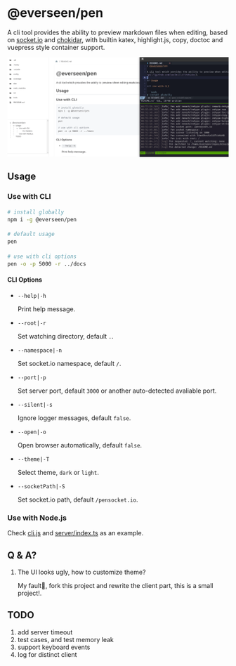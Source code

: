 # @everseen/pen

A cli tool provides the ability to preview markdown files when editing, based on [socket.io](https://socket.io/) and [chokidar](https://github.com/paulmillr/chokidar), with builtin katex, highlight.js, copy, doctoc and vuepress style container support.

<img src="./Pen.gif" />

## Usage 

### Use with CLI

```bash 
# install globally 
npm i -g @everseen/pen 

# default usage 
pen 
  
# use with cli options 
pen -o -p 5000 -r ../docs
```

#### CLI Options

+ `--help|-h`
    
    Print help message.

+ `--root|-r`

    Set watching directory, default `.`.

+ `--namespace|-n`

    Set socket.io namespace, default `/`.

+ `--port|-p`

    Set server port, default `3000` or another auto-detected avaliable port.

+ `--silent|-s`

    Ignore logger messages, default `false`.

+ `--open|-o`

    Open browser automatically, default `false`.

+ `--theme|-T`

    Select theme, `dark` or `light`.

+ `--socketPath|-S`

    Set socket.io path, default `/pensocket.io`.

### Use with Node.js

Check [cli.js](./cli.js) and [server/index.ts](./src/server/index.ts) as an example.

## Q & A?

1. The UI looks ugly, how to customize theme?

    My fault🐶, fork this project and rewrite the client part, this is a small project!.

## TODO

1. add server timeout
2. test cases, and test memory leak
4. support keyboard events
6. log for distinct client
